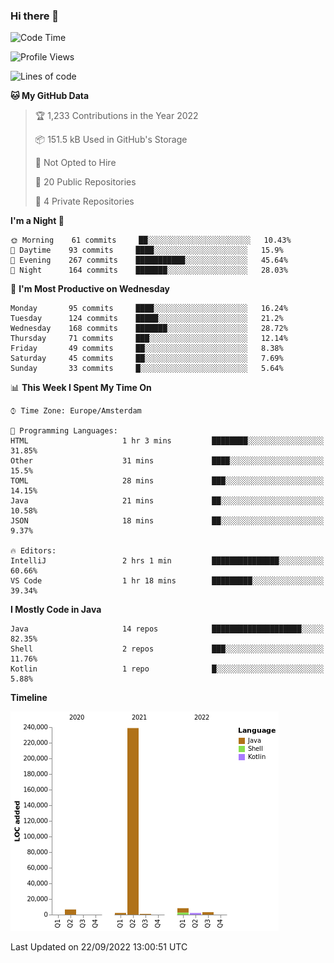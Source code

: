 ### Hi there 👋


<!--START_SECTION:waka-->
![Code Time](http://img.shields.io/badge/Code%20Time-2%2C489%20hrs%2021%20mins-blue)

![Profile Views](http://img.shields.io/badge/Profile%20Views-0-blue)

![Lines of code](https://img.shields.io/badge/From%20Hello%20World%20I%27ve%20Written-262%20Thousand%20lines%20of%20code-blue)

**🐱 My GitHub Data** 

> 🏆 1,233 Contributions in the Year 2022
 > 
> 📦 151.5 kB Used in GitHub's Storage 
 > 
> 🚫 Not Opted to Hire
 > 
> 📜 20 Public Repositories 
 > 
> 🔑 4 Private Repositories  
 > 
**I'm a Night 🦉** 

```text
🌞 Morning    61 commits     ██░░░░░░░░░░░░░░░░░░░░░░░   10.43% 
🌆 Daytime    93 commits     ████░░░░░░░░░░░░░░░░░░░░░   15.9% 
🌃 Evening    267 commits    ███████████░░░░░░░░░░░░░░   45.64% 
🌙 Night      164 commits    ███████░░░░░░░░░░░░░░░░░░   28.03%

```
📅 **I'm Most Productive on Wednesday** 

```text
Monday       95 commits     ████░░░░░░░░░░░░░░░░░░░░░   16.24% 
Tuesday      124 commits    █████░░░░░░░░░░░░░░░░░░░░   21.2% 
Wednesday    168 commits    ███████░░░░░░░░░░░░░░░░░░   28.72% 
Thursday     71 commits     ███░░░░░░░░░░░░░░░░░░░░░░   12.14% 
Friday       49 commits     ██░░░░░░░░░░░░░░░░░░░░░░░   8.38% 
Saturday     45 commits     ██░░░░░░░░░░░░░░░░░░░░░░░   7.69% 
Sunday       33 commits     █░░░░░░░░░░░░░░░░░░░░░░░░   5.64%

```


📊 **This Week I Spent My Time On** 

```text
⌚︎ Time Zone: Europe/Amsterdam

💬 Programming Languages: 
HTML                     1 hr 3 mins         ████████░░░░░░░░░░░░░░░░░   31.85% 
Other                    31 mins             ████░░░░░░░░░░░░░░░░░░░░░   15.5% 
TOML                     28 mins             ███░░░░░░░░░░░░░░░░░░░░░░   14.15% 
Java                     21 mins             ██░░░░░░░░░░░░░░░░░░░░░░░   10.58% 
JSON                     18 mins             ██░░░░░░░░░░░░░░░░░░░░░░░   9.37%

🔥 Editors: 
IntelliJ                 2 hrs 1 min         ███████████████░░░░░░░░░░   60.66% 
VS Code                  1 hr 18 mins        █████████░░░░░░░░░░░░░░░░   39.34%

```

**I Mostly Code in Java** 

```text
Java                     14 repos            ████████████████████░░░░░   82.35% 
Shell                    2 repos             ███░░░░░░░░░░░░░░░░░░░░░░   11.76% 
Kotlin                   1 repo              █░░░░░░░░░░░░░░░░░░░░░░░░   5.88%

```


**Timeline**

![Chart not found](https://raw.githubusercontent.com/powercasgamer/powercasgamer/master/charts/bar_graph.png) 


 Last Updated on 22/09/2022 13:00:51 UTC
<!--END_SECTION:waka-->
